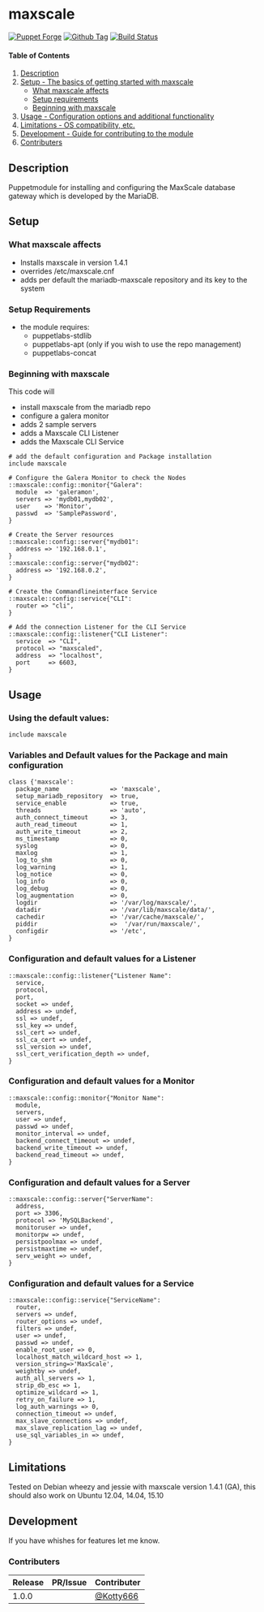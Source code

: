 # maxscale
[![Puppet Forge](http://img.shields.io/puppetforge/v/Kotty666/maxscale.svg)](https://forge.puppetlabs.com/Kotty666/maxscale)
[![Github Tag](https://img.shields.io/github/tag/Kotty666/Kotty666-maxscale.svg)](https://github.com/Kotty666/Kotty666-maxscale)
[![Build Status](https://travis-ci.org/Kotty666/Kotty666-maxscale.png?branch=master)](https://travis-ci.org/Kotty666/Kotty666-maxscale)

#### Table of Contents

1. [Description](#description)
2. [Setup - The basics of getting started with maxscale](#setup)
    * [What maxscale affects](#what-maxscale-affects)
    * [Setup requirements](#setup-requirements)
    * [Beginning with maxscale](#beginning-with-maxscale)
3. [Usage - Configuration options and additional functionality](#usage)
4. [Limitations - OS compatibility, etc.](#limitations)
5. [Development - Guide for contributing to the module](#development)
6. [Contributers](#contributers)

## Description

Puppetmodule for installing and configuring the MaxScale database gateway which
is developed by the MariaDB.

## Setup

### What maxscale affects

* Installs maxscale in version 1.4.1
* overrides /etc/maxscale.cnf
* adds per default the mariadb-maxscale repository and its key to the system

### Setup Requirements 

* the module requires:
  - puppetlabs-stdlib
  - puppetlabs-apt (only if you wish to use the repo management)
  - puppetlabs-concat

### Beginning with maxscale

This code will
* install maxscale from the mariadb repo
* configure a galera monitor
* adds 2 sample servers
* adds a Maxscale CLI Listener
* adds the Maxscale CLI Service

```puppet
# add the default configuration and Package installation
include maxscale

# Configure the Galera Monitor to check the Nodes
::maxscale::config::monitor{"Galera":
  module  => 'galeramon',
  servers => 'mydb01,mydb02',
  user    => 'Monitor',
  passwd  => 'SamplePassword',
}

# Create the Server resources
::maxscale::config::server{"mydb01":
  address => '192.168.0.1',
}
::maxscale::config::server{"mydb02":
  address => '192.168.0.2',
}

# Create the Commandlineinterface Service
::maxscale::config::service{"CLI":
  router => "cli",
}

# Add the connection Listener for the CLI Service
::maxscale::config::listener{"CLI Listener":
  service  => "CLI",
  protocol => "maxscaled",
  address  => "localhost",
  port     => 6603,
}
```

## Usage

### Using the default values:
```puppet
include maxscale
```
### Variables and Default values for the Package and main configuration
```puppet
class {'maxscale':
  package_name              => 'maxscale',
  setup_mariadb_repository  => true,
  service_enable            => true,
  threads                   => 'auto',
  auth_connect_timeout      => 3,
  auth_read_timeout         => 1,
  auth_write_timeout        => 2,
  ms_timestamp              => 0,
  syslog                    => 0,
  maxlog                    => 1,
  log_to_shm                => 0,
  log_warning               => 1,
  log_notice                => 0,
  log_info                  => 0,
  log_debug                 => 0,
  log_augmentation          => 0,
  logdir                    => '/var/log/maxscale/',
  datadir                   => '/var/lib/maxscale/data/',
  cachedir                  => '/var/cache/maxscale/',
  piddir                    =>  '/var/run/maxscale/',
  configdir                 => '/etc',
}
```

### Configuration and default values for a Listener
```puppet
::maxscale::config::listener{"Listener Name":
  service,
  protocol,
  port,
  socket => undef,
  address => undef,
  ssl => undef,
  ssl_key => undef,
  ssl_cert => undef,
  ssl_ca_cert => undef,
  ssl_version => undef,
  ssl_cert_verification_depth => undef,
}
```
### Configuration and default values for a Monitor
```puppet
::maxscale::config::monitor{"Monitor Name":
  module,
  servers,
  user => undef,
  passwd => undef,
  monitor_interval => undef,
  backend_connect_timeout => undef,
  backend_write_timeout => undef,
  backend_read_timeout => undef,
}
```

### Configuration and default values for a Server
```puppet
::maxscale::config::server{"ServerName":
  address,
  port => 3306,
  protocol => 'MySQLBackend',
  monitoruser => undef,
  monitorpw => undef,
  persistpoolmax => undef,
  persistmaxtime => undef,
  serv_weight => undef,
}
```

### Configuration and default values for a Service
```puppet
::maxscale::config::service{"ServiceName":
  router,
  servers => undef,
  router_options => undef,
  filters => undef,
  user => undef,
  passwd => undef,
  enable_root_user => 0,
  localhost_match_wildcard_host => 1,
  version_string=>'MaxScale',
  weightby => undef,
  auth_all_servers => 1,
  strip_db_esc => 1,
  optimize_wildcard => 1,
  retry_on_failure => 1,
  log_auth_warnings => 0,
  connection_timeout => undef,
  max_slave_connections => undef,
  max_slave_replication_lag => undef,
  use_sql_variables_in => undef,
}
```


## Limitations

Tested on Debian wheezy and jessie with maxscale version 1.4.1 (GA), this should also work on Ubuntu 12.04, 14.04, 15.10

## Development
If you have whishes for features let me know.

### Contributers

**Release**  | **PR/Issue**                                        | **Contributer**
-------------|-----------------------------------------------------|----------------------------------------------------
1.0.0        |                                                     | [@Kotty666](https://github.com/Kotty666)
